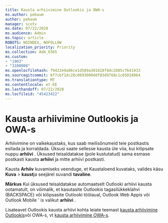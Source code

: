 ```yaml
---
title: Kausta arhiivimine Outlookis ja OWA-s
ms.author: pebaum
author: pebaum
manager: scotv
ms.date: 07/22/2020
ms.audience: Admin
ms.topic: article
ROBOTS: NOINDEX, NOFOLLOW
localization_priority: Priority
ms.collection: Adm_O365
ms.custom:
- "1903"
- "3100008"
ms.openlocfilehash: f9422e9a86ce1d589a301828f8dc2885cf641933
ms.sourcegitcommit: 6f7cbf1dc28c0693009ddf03d9768c1c65018964
ms.translationtype: MT
ms.contentlocale: et-EE
ms.lasthandoff: 07/22/2020
ms.locfileid: "45423422"
---
```

# <a name="archive-folder-in-outlook-and-owa"></a>Kausta arhiivimine Outlookis ja OWA-s

Arhiivimine on vaikekaustaks, kus saab meilisõnumeid teie postkastis esitada ja korraldada. Üksusi saate sellesse kausta üle viia, kui klõpsate nuppu **arhiivi** . Üksused teisaldatakse (pole kustutatud) sama esmase postkasti kausta **arhiivi** ja mitte arhiivi postkasti.

Kausta **Arhiiv** kuvamiseks veenduge, et Kaustaloend kuvataks, valides käsu **Kuva**  >  **kaust**ja seejärel suvandi **tavaline**.

**Märkus** Kui üksused teisaldatakse automaatselt Outlooki arhiivi kausta ootamatult, on võimalik, et kasutasite Outlookis tagasilükkeklahvi (BACKSPACE) või klõpsasite Outlooki töölaual, Outlook Web Appis või Outlook Mobile ' is valikut **arhiivi** .

Lisateavet Outlookis kausta arhiivi kohta leiate teemast [kausta arhiivimine Outlookis](https://support.office.com/article/archive-in-outlook-for-windows-25f75777-3cdc-4c77-9783-5929c7b47028)või OWA-s, vt [kausta arhiivimine OWA-s](https://support.office.com/article/organize-your-inbox-with-archive-sweep-and-other-tools-in-outlook-on-the-web-49b26f63-6399-4b4a-a580-14b9b1efe96d?ui=en-US&rs=en-US&ad=US).